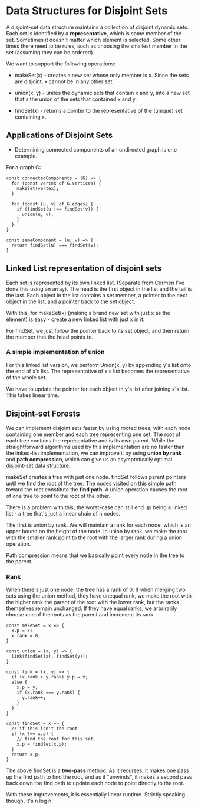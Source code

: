 # Data Structures for Disjoint Sets

A disjoint-set data structure maintains a collection of disjoint dynamic sets. Each set is identified by a **representative**, which is some member of the set. Sometimes it doesn't matter which element is selected. Some other times there need to be rules, such as choosing the smallest member in the set (assuming they can be ordered).

We want to support the following operations:

- makeSet(x) - creates a new set whose only member is x. Since the sets are disjoint, x cannot be in any other set.

- union(x, y) - unites the dynamic sets that contain x and y, into a new set that's the union of the sets that contained x and y.

- findSet(x) - returns a pointer to the representative of the (unique) set containing x.

## Applications of Disjoint Sets

- Determining connected components of an undirected graph is one example.

For a graph G:

```
const connectedComponents = (G) => {
  for (const vertex of G.vertices) {
    makeSet(vertex);
  }

  for (const {u, v} of G.edges) {
    if (findSet(u !== findSet(v)) {
      union(u, v);
    }
  }
}

const sameComponent = (u, v) => {
  return findSet(u) === findSet(v);
}

```

## Linked List representation of disjoint sets

Each set is represented by its own linked list. (Separate from Cormen I've done this using an array). The head is the first object in the list and the tail is the last. Each object in the list contains a set member, a pointer to the next object in the list, and a pointer back to the set object.

With this, for makeSet(x) (making a brand new set with just x as the element) is easy - create a new linked list with just x in it.

For findSet, we just follow the pointer back to its set object, and then return the member that the head points to.

### A simple implementation of union

For this linked list version, we perform Union(x, y) by appending y's list onto the end of x's list. The representative of x's list becomes the representative of the whole set.

We have to update the pointer for each object in y's list after joining x's list. This takes linear time.

## Disjoint-set Forests

We can implement disjoint sets faster by using rooted trees, with each node containing one member and each tree representing one set. The root of each tree contains the representative and is its own parent. While the straightforward algorithms used by this implementation are no faster than the linked-list implementation, we can improve it by using **union by rank** and **path compression**, which can give us an asymptotically optimal disjoint-set data structure.

makeSet creates a tree with just one node. findSet follows parent pointers until we find the root of the tree. The nodes visited on this simple path toward the root constitute the **find path**. A union operation causes the root of one tree to point to the root of the other.

There is a problem with this; the worst-case can still end up being a linked list - a tree that's just a linear chain of n nodes.

The first is union by rank. We will maintain a rank for each node, which is an upper bound on the height of the node. In union by rank, we make the root with the smaller rank point to the root with the larger rank during a union operation.

Path compression means that we basically point every node in the tree to the parent.

### Rank

When there's just one node, the tree has a rank of 0. If when merging two sets using the union method, they have unequal rank, we make the root with the higher rank the parent of the root with the lower rank, but the ranks themselves remain unchanged. If they have equal ranks, we arbrirarily choose one of the roots as the parent and increment its rank.

```
const makeSet = x => {
  x.p = x;
  x.rank = 0;
}

const union = (x, y) => {
  link(findSet(x), findSet(y));
}

const link = (x, y) => {
  if (x.rank > y.rank) y.p = x;
  else {
    x.p = y;
    if (x.rank === y.rank) {
      y.rank++;
    }
  }
}

const findSet = x => {
  // if this isn't the root
  if (x !== x.p) {
    // find the root for this set.
    x.p = findSet(x.p);
  }
  return x.p;
}
```

The above findSet is a **two-pass** method. As it recurses, it makes one pass up the find path to find the root, and as it "unwinds", it makes a second pass back down the find path to update each node to point directly to the root.

With these improvements, it is essentially linear runtime. Strictly speaking though, it's n log n.
